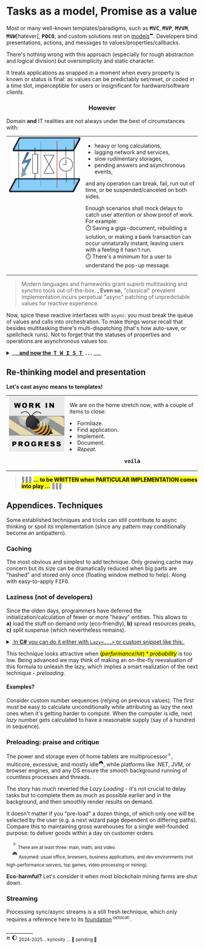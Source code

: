 # Tasks as a model, Promise as a value

Most or many well-known templates/paradigms, such as <samp><b>MVC</b></samp>, <samp><b>MVP</b></samp>, <samp><b>MVVM</b></samp>, <samp><b>MV<i>W</i></b></samp>[hatever], <samp><b>POCO</b></samp>, and custom solutions rest on [models](https://github.com/Kyriosity/read-write/blob/main/README%2B/software/design/parts/README+/app-model.md)<sup>⬅️</sup>. 
Developers bind presentations, actions, and messages to values/properties/callbacks. 

There's nothing wrong with this approach (especially for rough abstraction and logical division) but oversimplicity and static character. 

It treats applications as snapped in a moment when every property is known or status is final: as values can be predictably set/reset, or coded in a time slot, imperceptible for users or insignificant for hardware/software clients. 

<h3 align="center">However</h3>
<p>Domain <b>and</b> IT realities are not always under the best of circumstances with:</p>
<table><tr valign="top"><td width="40%"><picture><img src="../../../_rsc/img/illus/TaskAsModel.jpg" alt="&nbsp;Layers delayed communication" /></picture></td><td>
<ul>
<li>heavy or long calculations,</li>
<li>lagging network and services,</li>
<li>slow rudimentary storages,</li>
<li>pending answers and asynchronous events,</li>
</ul>
<p>and any operation can break, fail, run out of time, or be suspended/canceled on both sides.</p>
<p>Enough scenarios shall mock delays to catch user attention or show proof of work. For example:
  <br>⏱️ Saving a giga-document, rebuilding a solution, or making a bank transaction can occur unnaturally instant, leaving users with a feeling it hasn't run.
  <br>⏱️ There's a minimum for a user to understand the pop-up message.
</p>
</td></tr></table>

> Modern languages and frameworks grant superb multitasking and synchro tools out-of-the-box. **, Even so,**  "classical" prevalent implementation incurs perpetual "async" patching of unpredictable values for reactive experience. 

Now, spice these reactive interfaces with `async`: you must break the queue of values and calls into orchestration. To make things worse recall that besides multitasking there's multi-dispatching (that's how auto-save, or spellcheck runs). Not to forget that the statuses of properties and operations are asynchronous values too.

<details><summary>___<ins><b>and now the&nbsp;&nbsp;<samp>T&thinsp;W&thinsp;I&thinsp;S&thinsp;T</samp></b>&nbsp;</ins> <b>.&thinsp;.&thinsp;.</b> ___</summary>
&nbsp;

Imagine that a user (view) input/action can be a _promise_. A bright example is a chess engine waiting most of its time for a player "move". And the chess model (instance of a `game` class) is then ... the **view**.

We have our picture rotated 180° (or vertically flipped if you prefer). And it's not for fun but for viewing beyond the standard patterns.

\___________</details>

## Re-thinking model and presentation

**Let's cast async means to templates!**

<table><tr valign="top"><td><picture><img src="../../../_rsc/img/_nav/tiles/_WorkInProgress_200px.jpg" alt="&nbsp;WORK in PROGRESS"/></picture></td><td>
<p>We are on the home stretch now, with a couple of items to close:</p>
  <lu>
    <li>Formliaze.</li>
    <li>Find application.</li>
    <li>Implement.</li>
    <li>Document.</li>
    <li><i>Repeat.</i></li>
  </lu>
<p align="center"><b><samp>voilà</samp></b></p>
</td></tr></table>

> 🚧🐝🚧 <mark><b>... to be WRITTEN when PARTICULAR IMPLEMENTATION comes into play ...</b></mark> 🚧🐝🚧

## Appendices. Techniques

Some established techniques and tricks can still contribute to async thinking or spoil its implementation (since any pattern may conditionally become an antipattern).

### Caching

The most obvious and simplest to add technique. Only growing cache may concern but its size can be dramatically reduced when big parts are "hashed" and stored only once (floating window method to help). Along with easy-to-apply <samp>FIFO</samp>.

### Laziness (not of developers)

Since the olden days, programmers have deferred the initialization/calculation of fewer or more "heavy" entities. This allows to **a)**&nbsp;load the stuff on&nbsp;demand only (eco-friendly), **b)**&nbsp;spread resources peaks, **c)**&nbsp;split suspense (which nevertheless remains).

<details><summary><ins>&nbsp;In <b>C#</b> you can do it either with <code>Lazy<...></code> or custom snippet like this:&nbsp;</ins></summary>
&nbsp;
  
  ```csharp
public BigAndHeavy Ram => _ram ?? LoadAndHit();
private BigAndHeavy? _ram;
  ```
\_______________
</details>

This technique looks attractive when <mark>$`(performance/hit)*probability`$</mark> is too low. Being advanced we may think of making an on-the-fly reevaluation of this formula to unleash the lazy, which implies a smart realization of the next technique - _preloading_.

#### Examples?

Consider custom number sequences (relying on previous values). The first must be easy to calculate unconditionally while attributing as lazy the next ones when it's getting harder to compute. When the computer is idle, next _lazy_ number gets calculated to have a reasonable supply (say of a hundred in sequence).

### Preloading: praise and critique

The power and storage even of home tablets are multiprocessor<sup>⚛️</sup>, multicore, excessive, and mostly idle<sup>:video_game:</sup>, while platforms like .NET, JVM, or browser engines, and any OS ensure the smooth background running of countless processes and threads.

The story has much reverted the _Lazy Loading_ - it's not crucial to delay tasks but to complete them as much as possible earlier and in the background, and then smoothly render results on demand.

It doesn't matter if you "pre-load" a dozen things, of which only one will be selected by the user (e.g. a next wizard page dependent on differing paths). Compare this to maintaining gross warehouses for a single well-founded purpose: to deliver goods within a day on customer orders.

&nbsp;&nbsp;&nbsp;&nbsp;<sup>⚛️</sup> <sub> There are at least three: main, math, and video.</sub>\
&nbsp;&nbsp;&nbsp;&nbsp;<sup>:video_game:</sup> <sub>Assumed: usual office, browsers, business applications, and dev environments (not high-performance servers, top games, video processing or mining).</sub>

**Eco-harmful?** Let's consider it when most blockchain mining farms are shut down.

### Streaming

Processing sync/async streams is a still fresh technique, which only requires a reference here to its [foundation](https://github.com/ReactiveX)<sup>:octocat:</sup>.

\___________\
🔚 🌔 <sub>2024-2025 .. kyriosity ... 🚧 pending 🚧</sub>
